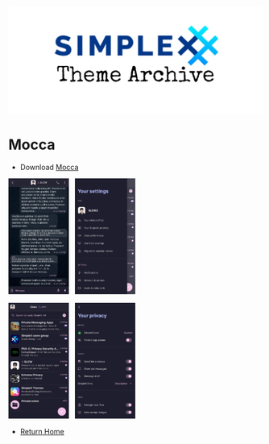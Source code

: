 <img src="../resources/SxC_themeBanner.jpg">

# Mocca

* Download [Mocca](../themes/SxC_mocca.theme)

<img src="../screenshots/SxC_mocca01.jpg" width="120">&nbsp;&nbsp;&nbsp;<img src="../screenshots/SxC_mocca02.jpg" width="120">

<img src="../screenshots/SxC_mocca03.jpg" width="120">&nbsp;&nbsp;&nbsp;<img src="../screenshots/SxC_mocca04.jpg" width="120">

* [Return Home](../)
